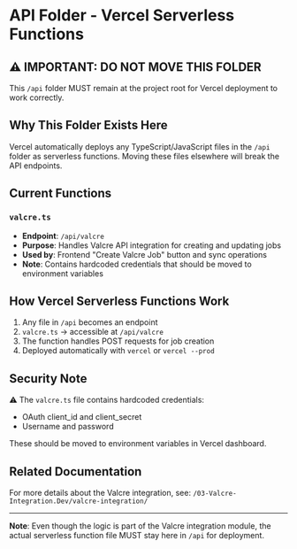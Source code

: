 # API Folder - Vercel Serverless Functions

## ⚠️ IMPORTANT: DO NOT MOVE THIS FOLDER

This `/api` folder MUST remain at the project root for Vercel deployment to work correctly.

## Why This Folder Exists Here

Vercel automatically deploys any TypeScript/JavaScript files in the `/api` folder as serverless functions. Moving these files elsewhere will break the API endpoints.

## Current Functions

### `valcre.ts`
- **Endpoint**: `/api/valcre`
- **Purpose**: Handles Valcre API integration for creating and updating jobs
- **Used by**: Frontend "Create Valcre Job" button and sync operations
- **Note**: Contains hardcoded credentials that should be moved to environment variables

## How Vercel Serverless Functions Work

1. Any file in `/api` becomes an endpoint
2. `valcre.ts` → accessible at `/api/valcre`
3. The function handles POST requests for job creation
4. Deployed automatically with `vercel` or `vercel --prod`

## Security Note

⚠️ The `valcre.ts` file contains hardcoded credentials:
- OAuth client_id and client_secret
- Username and password

These should be moved to environment variables in Vercel dashboard.

## Related Documentation

For more details about the Valcre integration, see:
`/03-Valcre-Integration.Dev/valcre-integration/`

---
**Note**: Even though the logic is part of the Valcre integration module, the actual serverless function file MUST stay here in `/api` for deployment.